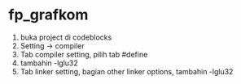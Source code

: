 # fp_grafkom

1. buka project di codeblocks
2. Setting -> compiler
3. Tab compiler setting, pilih tab #define
4. tambahin -lglu32
5. Tab linker setting, bagian other linker options, tambahin -lglu32
